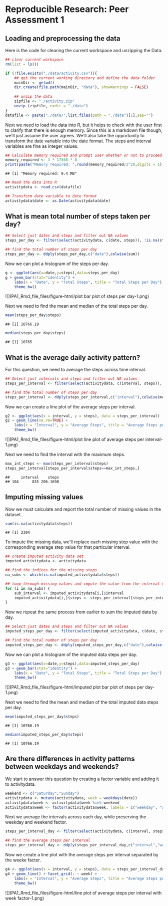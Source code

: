 # Reproducible Research: Peer Assessment 1


## Loading and preprocessing the data

Here is the code for clearing the current workspace and unzipping the Data.


```r
## clear current workspace
rm(list = ls())

if (!file.exists("./data/activity.csv")){
    ## get the current working directory and define the data folder
    mainDir <- getwd()
    dir.create(file.path(mainDir, "data"), showWarnings = FALSE)
    
    ## unzip the data
    zipfile <- "./activity.zip"
    unzip (zipfile, exdir = "./data")
}
datafile <- paste("./data/",list.files(path = "./data")[1],sep="")
```

Next we need to load the data into R, but it helps to check with the user first to clarify that there is enough memory. Since this is a markdown file though, we'll just assume the user agrees. We'll also take the opportunity to transform the date variable into the date format. The steps and interval variables are fine as integer values. 


```r
## Calculate memory required and prompt user whether or not to proceed
memory_required <- 3 * 17568 * 8
print(paste("Memory required: ",round(memory_required/2^20,digits = 1)," MB",sep=""))
```

```
## [1] "Memory required: 0.4 MB"
```

```r
## Read the data into R
activitydata <- read.csv(datafile)

## Transform date variable to date format
activitydata$date <- as.Date(activitydata$date)
```


## What is mean total number of steps taken per day?



```r
## Select just dates and steps and filter out NA values
steps_per_day <- filter(select(activitydata, c(date, steps)), !is.na(steps))

## find the total number of steps per day
steps_per_day <- ddply(steps_per_day,c("date"),colwise(sum))
```

Now we can plot a histogram of the steps per day.

```r
g <- ggplot(aes(x=date,y=steps),data=steps_per_day)
g + geom_bar(stat="identity") + 
    labs(x = "Date", y = "Total Steps", title = "Total Steps per Day") + 
    theme_bw()
```

![](PA1_Rmd_file_files/figure-html/plot bar plot of steps per day-1.png)<!-- -->

Next we need to find the mean and median of the total steps per day.


```r
mean(steps_per_day$steps)
```

```
## [1] 10766.19
```

```r
median(steps_per_day$steps)
```

```
## [1] 10765
```

## What is the average daily activity pattern?

For this question, we need to average the steps across time interval.


```r
## Select just intervals and steps and filter out NA values
steps_per_interval <- filter(select(activitydata, c(interval, steps)), !is.na(steps))

## find the total number of steps per day
steps_per_interval <- ddply(steps_per_interval,c("interval"),colwise(mean))
```

Now we can create a line plot of the average steps per interval.


```r
g2 <- ggplot(aes(x = interval, y = steps), data = steps_per_interval)
g2 + geom_line(na.rm=TRUE) +     
    labs(x = "Interval", y = "Average Steps", title = "Average Steps per Interval") + 
    theme_bw()
```

![](PA1_Rmd_file_files/figure-html/plot line plot of average steps per interval-1.png)<!-- -->

Next we need to find the interval with the maximum steps.


```r
max_int_steps <- max(steps_per_interval$steps)
steps_per_interval[steps_per_interval$steps==max_int_steps,]
```

```
##     interval    steps
## 104      835 206.1698
```

## Imputing missing values

Now we must calculate and report the total number of missing values in the dataset.


```r
sum(is.na(activitydata$steps))
```

```
## [1] 2304
```

To impute the missing data, we'll replace each missing step value with the corresponding average step value for that particular interval.


```r
## create imputed activity data set
imputed_activitydata <- activitydata

## find the indices for the missing steps
na_subs <- which(is.na(imputed_activitydata$steps))

## loop through missing values and impute the value from the interval data
for (i in na_subs) {
    sub_interval <- imputed_activitydata[i,]$interval
    imputed_activitydata[i,]$steps <- steps_per_interval[steps_per_interval$interval==sub_interval,]$steps
}
```

Now we repeat the same process from earlier to sum the imputed data by day.


```r
## Select just dates and steps and filter out NA values
imputed_steps_per_day <- filter(select(imputed_activitydata, c(date, steps)))

## find the total number of steps per day
imputed_steps_per_day <- ddply(imputed_steps_per_day,c("date"),colwise(sum))
```

Now we can plot a histogram of the imputed data steps per day.


```r
g3 <- ggplot(aes(x=date,y=steps),data=imputed_steps_per_day)
g3 + geom_bar(stat="identity") + 
    labs(x = "Date", y = "Total Steps", title = "Total Steps per Day") + 
    theme_bw()
```

![](PA1_Rmd_file_files/figure-html/imputed plot bar plot of steps per day-1.png)<!-- -->

Next we need to find the mean and median of the total imputed data steps per day.


```r
mean(imputed_steps_per_day$steps)
```

```
## [1] 10766.19
```

```r
median(imputed_steps_per_day$steps)
```

```
## [1] 10766.19
```

## Are there differences in activity patterns between weekdays and weekends?

We start to answer this question by creating a factor variable and adding it to activitydata.


```r
weekend <- c("Saturday","Sunday")
activitydata <- mutate(activitydata, week = weekdays(date))
activitydata$week <- activitydata$week %in% weekend
activitydata$week <- factor(activitydata$week, labels = c("weekday", "weekend"))
```

Next we average the intervals across each day, while preserving the weekday and weekend factor.


```r
steps_per_interval_day <- filter(select(activitydata, c(interval, steps,week)), !is.na(steps))

## find the average steps per interval
steps_per_interval_day <- ddply(steps_per_interval_day,c("interval","week"),colwise(mean))
```

Now we create a line plot with the average steps per interval separated by the weeke factor.


```r
g4 <- ggplot(aes(x = interval, y = steps), data = steps_per_interval_day)
g4 + geom_line() + facet_grid(. ~ week) +
    labs(x = "Interval", y = "Average Steps", title = "Average Steps per Interval") + 
    theme_bw()
```

![](PA1_Rmd_file_files/figure-html/line plot of average steps per interval with week factor-1.png)<!-- -->

